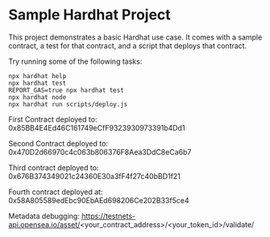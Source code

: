 # Sample Hardhat Project

This project demonstrates a basic Hardhat use case. It comes with a sample contract, a test for that contract, and a script that deploys that contract.

Try running some of the following tasks:

```shell
npx hardhat help
npx hardhat test
REPORT_GAS=true npx hardhat test
npx hardhat node
npx hardhat run scripts/deploy.js
```

First Contract deployed to: 0x85BB4E4Ed46C161749eCfF9323930973391b4Dd1

Second Contract deployed to: 0x470D2d66970c4c063b806376F8Aea3DdC8eCa6b7

Third contract deployed to: 0x676B374349021c24360E30a3fF4f27c40bBD1f21

Fourth contract deployed at: 0x58A805589edEbc90EbAEd698206Ce202B33f5ce4

Metadata debugging: https://testnets-api.opensea.io/asset/<your_contract_address>/<your_token_id>/validate/ 
